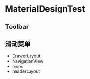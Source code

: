 # MaterialDesignTest
## Toolbar  
## 滑动菜单  
* DrawerLayout   
* NavigationView   
 * menu
 * headerLayout    
